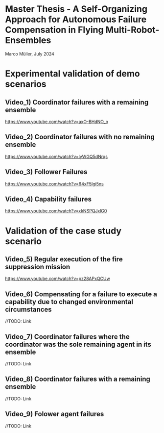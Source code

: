 # Master Thesis - A Self-Organizing Approach for Autonomous Failure Compensation in Flying Multi-Robot-Ensembles
Marco Müller, July 2024


# Experimental validation of demo scenarios

## Video_1) Coordinator failures with a remaining ensemble
https://www.youtube.com/watch?v=axO-BHdNO_o
## Video_2) Coordinator failures with no remaining ensemble 
https://www.youtube.com/watch?v=lyWGQ5dNrqs
## Video_3) Follower Failures
https://www.youtube.com/watch?v=64xF5Igi5ns
## Video_4) Capability failures 
https://www.youtube.com/watch?v=xkNSPQJxlG0

# Validation of the case study scenario

## Video_5) Regular execution of the fire suppression mission
https://www.youtube.com/watch?v=pz28APxQCUw
## Video_6) Compensating for a failure to execute a capability due to changed environmental circumstances
//TODO: Link
## Video_7) Coordinator failures where the coordinator was the sole remaining agent in its ensemble
//TODO: Link
## Video_8) Coordinator failures with a remaining ensemble
//TODO: Link
## Video_9) Folower agent failures
//TODO: Link
